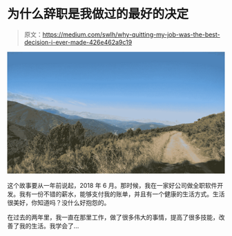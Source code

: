 # 为什么辞职是我做过的最好的决定

> 原文：<https://medium.com/swlh/why-quitting-my-job-was-the-best-decision-i-ever-made-426e462a9c19>

![](img/a8eec19c129269cdcd3ad3f216bad031.png)

这个故事要从一年前说起，2018 年 6 月。那时候，我在一家好公司做全职软件开发。我有一份不错的薪水，能够支付我的账单，并且有一个健康的生活方式。生活很美好，你知道吗？没什么好抱怨的。

在过去的两年里，我一直在那里工作，做了很多伟大的事情，提高了很多技能，改善了我的生活。我学会了…